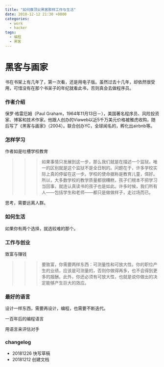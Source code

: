 ```yaml
---
title: "如何像顶尖黑客那样工作与生活"
date: 2018-12-12 21:30 +0800
categories:
  - work
  - hacker
tags:
  - 编程
  - 黑客
---
```


# 黑客与画家

书在书架上有几年了，第一次看，还是用电子版。虽然过去十几年，却依然很受用，可惜没有在那个书呆子的年纪就看此书，否则真会去做程序员。

### 作者介绍

保罗·格雷厄姆（Paul Graham，1964年11月13日－），美国著名程序员、风险投资家、博客和技术作家。他跟人创办的Viaweb以近5千万美元价格被雅虎收购，随后写了《黑客与画家》（2004）。联合创办YC，全球闻名的，孵化出airbnb等。

### 怎样学习

作者如是吐槽学校教育

>>> 如果事情只发展到这一步，那么我们就是在描述一个监狱，唯一的区别就是这个监狱不是全日制的。问题在于，许多学校实际上真的停留在这一步。学校的使命据称是教育儿童，佴好。所以，大多数学校的教学质量都很糟糕，孩子们根本不把学习当回事，就连认真读书的孩子也是如此。许多时候，我们所有人——包括学生和老师——都只是做做样子，走过场而已。

思考，需要远离人群。

### 如何生活

如果你有两个选择，就选较难的那个。


### 工作与创业

致富与赚钱

>>> 要致富，你需要两样东西：可测量性和可放大性。你的职位产生的业绩，应该是可测量的，否则你做得再多，也不会得到更多的报酬。此外，你还必须有可放大性，也就是说你做出的决定能够产生巨大的效应。

### 最好的语言

设计一样东西，需要再设计，编程，也需要不断迭代。

一百年后的编程语言

用语言来评估对手


### changelog
- 20181226 快写草稿
- 20181212 创建文档
